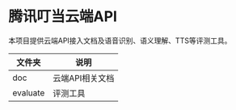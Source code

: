 # 腾讯叮当云端API

本项目提供云端API接入文档及语音识别、语义理解、TTS等评测工具。

| 文件夹      | 说明        |
| -------- | --------- |
| doc      | 云端API相关文档 |
| evaluate | 评测工具      |
